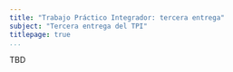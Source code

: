 ```yaml
---
title: "Trabajo Práctico Integrador: tercera entrega"
subject: "Tercera entrega del TPI"
titlepage: true
...
```


TBD